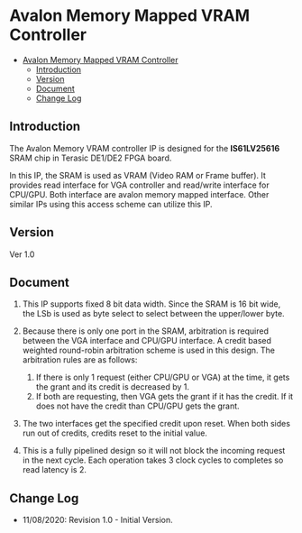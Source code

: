# Avalon Memory Mapped VRAM Controller

- [Avalon Memory Mapped VRAM Controller](#avalon-memory-mapped-vram-controller)
  - [Introduction](#introduction)
  - [Version](#version)
  - [Document](#document)
  - [Change Log](#change-log)

## Introduction

The Avalon Memory VRAM controller IP is designed for the **IS61LV25616** SRAM chip in Terasic DE1/DE2 FPGA board.

In this IP, the SRAM is used as VRAM (Video RAM or Frame buffer). It provides read interface for VGA controller and read/write interface for CPU/GPU. Both interface are avalon memory mapped interface. Other similar IPs using this access scheme can utilize this IP.

## Version

Ver 1.0

## Document

1. This IP supports fixed 8 bit data width. Since the SRAM is 16 bit wide, the LSb is used as byte select to select between the upper/lower byte.

2. Because there is only one port in the SRAM, arbitration is required between the VGA interface and CPU/GPU interface. A credit based weighted round-robin arbitration scheme is used in this design. The arbitration rules are as follows:
    1. If there is only 1 request (either CPU/GPU or VGA) at the time, it gets the grant and its credit is decreased by 1.
    2. If both are requesting, then VGA gets the grant if it has the credit. If it does not have the credit than CPU/GPU gets the grant.

3. The two interfaces get the specified credit upon reset. When both sides run out of credits, credits reset to the initial value.

4. This is a fully pipelined design so it will not block the incoming request in the next cycle. Each operation takes 3 clock cycles to completes so read latency is 2.

## Change Log

- 11/08/2020: Revision 1.0 - Initial Version.
